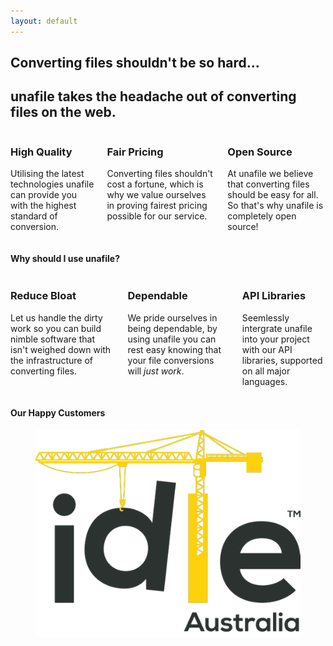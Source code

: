 ```yaml
---
layout: default
---
```


<section class="hero">
  <div class="hero-body">
    <div class="container">
      <h1 class="title">
        Converting files shouldn't be so hard...
      </h1>
      <h2 class="subtitle">
        unafile takes the headache out of converting files on the web.
      </h2>
    </div>
  </div>
</section>

<section class="section">
  <div class="container">
    <div class="columns">
      <div class="column content">
        <h3>High Quality</h3>
        <p>Utilising the latest technologies unafile can provide you with the highest standard of conversion.</p>
      </div>
      <div class="column content">
        <h3>Fair Pricing</h3>
        <p>Converting files shouldn't cost a fortune, which is why we value ourselves in proving fairest pricing possible for our service.</p>
      </div>
      <div class="column content">
        <h3>Open Source</h3>
        <p>At unafile we believe that converting files should be easy for all. So that's why unafile is completely open source!</p>
      </div>
    </div>
  </div>
</section>

<section class="section">
  <div class="container">
    <h4 class="title is-4">Why should I use unafile?</h4>
    <div class="columns">
      <div class="column content">
        <h3>Reduce Bloat</h3>
        <p>Let us handle the dirty work so you can build nimble software that isn't weighed down with the infrastructure of converting files.</p>
      </div>
      <div class="column content">
        <h3>Dependable</h3>
        <p>We pride ourselves in being dependable, by using unafile you can rest easy knowing that your file conversions will <em>just work</em>.</p>
      </div>
      <div class="column content">
        <h3>API Libraries</h3>
        <p>Seemlessly intergrate unafile into your project with our API libraries, supported on all major languages.</p>
      </div>
    </div>
  </div>
</section>

<section class="section">
  <div class="container">
    <h4 class="title is-4">Our Happy Customers</h4>
    <figure class="image is-96x96">
      <img src="/assets/img/idle-logo.png" title="Idle Australia">
    </figure>
  </div>
</section>
